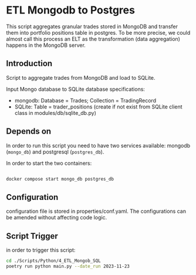 # ETL Mongodb to Postgres

This script aggregates granular trades stored in MongoDB and transfer them into portfolio positions table in postgres.
To be more precise, we could almost call this process an ELT as the transformation (data aggregation) happens in the MongoDB server.




## Introduction

Script to aggregate trades from MongoDB and load to SQLite.

Input Mongo database to SQLite database specifications:

- mongodb: Database = Trades; Collection = TradingRecord
- SQLite: Table = trader_positions (create if not exist from SQLite client class in modules/db/sqlite_db.py)


## Depends on

In order to run this script you need to have two services available: mongodb (`mongo_db`) and postgresql (`postgres_db`).

In order to start the two containers:

```bash

docker compose start mongo_db postgres_db

```

## Configuration

configuration file is stored in properties/conf.yaml. The configurations can be amended without affecting code logic.

## Script Trigger

in order to trigger this script:

```bash
cd ./Scripts/Python/4_ETL_Mongob_SQL
poetry run python main.py --date_run 2023-11-23

```